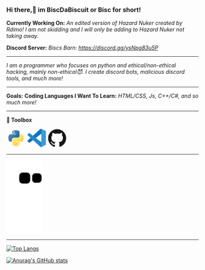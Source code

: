 ### Hi there,👋 im BiscDaBiscuit or Bisc for short!

**Currently Working On:** *An edited version of Hazard Nuker created by Rdimo! I am not skidding and I will only be adding to Hazard Nuker not taking away.*

**Discord Server:** *Biscs Barn: https://discord.gg/ysNpg83u5P*

---

*I am a programmer who focuses on python and ethical/non-ethical hacking, mainly non-ethical😈.
I create discord bots, malicious discord tools, and much more!*

---

__**Goals:**__
**Coding Languages I Want To Learn:** *HTML/CSS, Js, C++/C#, and so much more!*

---

**🧰 Toolbox**

<img src="https://github.com/devicons/devicon/blob/master/icons/python/python-original.svg" alt="Python Logo" width="50" height="50"/> <img src="https://github.com/devicons/devicon/blob/master/icons/vscode/vscode-original.svg" alt="Python Logo" width="50" height="50"/> <img src="https://github.com/devicons/devicon/blob/master/icons/github/github-original.svg" alt="Python Logo" width="50" height="50"/>

---

<a href="https://rdimo.github.io/CheatAway" target="_blank"><img src="https://github.com/rafaballerini/rafaballerini/blob/output/github-contribution-grid-snake.svg" alt="sneke"></a>

---

[![Top Langs](https://github-readme-stats.vercel.app/api/top-langs/?username=BiscDaBiscuit&layout=compact&theme=radical&show_icons=true)](https://github.com/anuraghazra/github-readme-stats)

[![Anurag's GitHub stats](https://github-readme-stats.vercel.app/api?username=BiscDaBiscuit&theme=radical&show_icons=true)](https://github.com/anuraghazra/github-readme-stats)
